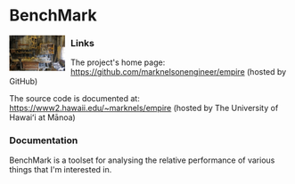 BenchMark
=========

<img src="images/logo_BenchMark_468x300.png" style="width:100px; float: left; margin: 0 10px 10px 0;" alt="BenchMark Logo"/>

### Links
The project's home page:  https://github.com/marknelsonengineer/empire  (hosted by GitHub)

The source code is documented at:  https://www2.hawaii.edu/~marknels/empire  (hosted by The University of Hawaiʻi at Mānoa)

### Documentation
BenchMark is a toolset for analysing the relative performance of various things
that I'm interested in.
